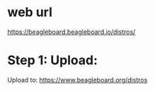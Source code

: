 # web url

https://beagleboard.beagleboard.io/distros/

# Step 1: Upload:

Upload to: https://www.beagleboard.org/distros

#
